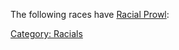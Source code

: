 The following races have [Racial Prowl](Racial_Prowl "wikilink"):

[Category: Racials](Category:_Racials "wikilink")
